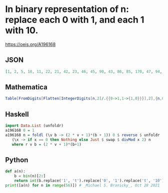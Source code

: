 # In binary representation of n: replace each 0 with 1, and each 1 with 10\.
https://oeis.org/A196168
## JSON
```JSON
[1, 2, 5, 10, 11, 22, 21, 42, 23, 46, 45, 90, 43, 86, 85, 170, 47, 94, 93, 186, 91, 182, 181, 362, 87, 174, 173, 346, 171, 342, 341, 682, 95, 190, 189, 378, 187, 374, 373, 746, 183, 366, 365, 730, 363, 726, 725, 1450, 175, 350, 349, 698, 347, 694, 693, 1386]
```
## Mathematica
```Mathematica
Table[FromDigits[Flatten[IntegerDigits[n,2]/.{{0->1,1->{1,0}}}],2],{n,0,120}] (* _Harvey P. Dale_, Dec 12 2017 *)
```
## Haskell
```Haskell
import Data.List (unfoldr)
a196168 0 = 1
a196168 n = foldl (\v b -> (2 * v + 1)*(b + 1)) 0 $ reverse $ unfoldr
   (\x -> if x == 0 then Nothing else Just $ swap $ divMod x 2) n
   where r v b = (2 * v + 1)*(b+1)
```
## Python
```Python
def a(n):
    b = bin(n)[2:]
    return int(b.replace('1', 't').replace('0', '1').replace('t', '10'), 2)
print([a(n) for n in range(56)]) # _Michael S. Branicky_, Oct 28 2021
```
